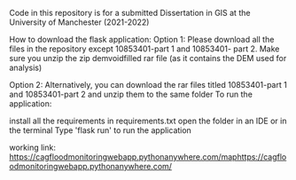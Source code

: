 Code in this repository is for a submitted Dissertation in GIS at the University of Manchester (2021-2022) 

How to download the flask application:
Option 1:
Please download all the files in the repository except 10853401-part 1 and 10853401- part 2. Make sure you unzip the zip demvoidfilled rar file (as it contains the DEM used for analysis) 

Option 2:
Alternatively, you can download the rar files titled 10853401-part 1 and 10853401-part 2 and unzip them to the same folder
 To run the application:

install all the requirements in requirements.txt open the folder in an IDE or in the terminal Type 'flask run' to run the application

working link: https://cagfloodmonitoringwebapp.pythonanywhere.com/maphttps://cagfloodmonitoringwebapp.pythonanywhere.com/

